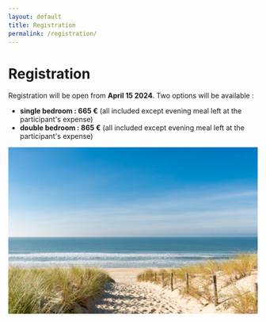 ```yaml
---
layout: default
title: Registration
permalink: /registration/
---
```


# Registration
Registration will be open from **April 15 2024**. Two options will be available :
- **single bedroom : 665 €** (all included except evening meal left at the participant's expense)
- **double bedroom : 865 €** (all included except evening meal left at the participant's expense) 

![Arcachon](/assets/img/plage_oceane.jpg)
